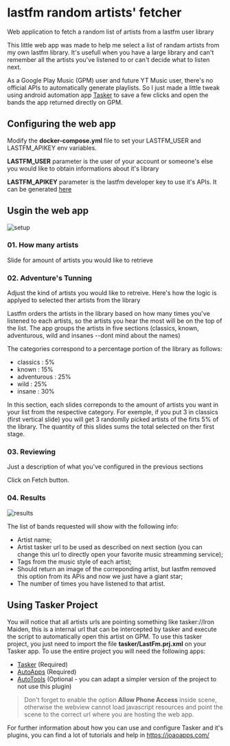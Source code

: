 # lastfm random artists' fetcher
Web application to fetch a random list of artists from a lastfm user library

This little web app was made to help me select a list of randam artists from my own lastfm library. It's usefull when you have a large library and can't remember all the artists you've listened to or can't decide what to listen next. 

As a Google Play Music (GPM) user and future YT Music user, there's no official APIs to automatically generate playlists. So I just made a little tweak using android automation app [Tasker](https://play.google.com/store/apps/details?id=net.dinglisch.android.taskerm) to save a few clicks and open the bands the app returned directly on GPM.

## Configuring the web app
Modify the **docker-compose.yml** file to set your LASTFM_USER and LASTFM_APIKEY env variables.

**LASTFM_USER** parameter is the user of your account or someone's else you would like to obtain informations about it's library

**LASTFM_APIKEY** parameter is the lastfm developer key to use it's APIs. It can be generated [here](https://www.last.fm/api/account/create)

## Usgin the web app
![setup](https://imgshare.io/images/2020/05/25/Capture01.png)
### 01. How many artists
Slide for amount of artists you would like to retrieve
### 02. Adventure's Tunning
Adjust the kind of artists you would like to retreive. Here's how the logic is applyed to selected ther artists from the library

Lastfm orders the artists in the library based on how many times you've listened to each artists, so the artists you hear the most will be on the top of the list.
The app groups the artists in five sections (classics, known, adventurous, wild and insanes --dont mind about the names) 

The categories correspond to a percentage portion of the library as follows:

- classics : 5%
- known : 15%
- adventurous : 25%
- wild : 25%
- insane : 30% 

In this section, each slides correponds to the amount of artists you want in your list from the respective category. For exemple, if you put 3 in classics (first vertical slide) you will get 3 randomlly picked artists of the firts 5% of the library.
The quantity of this slides sums the total selected on ther first stage.

### 03. Reviewing
Just a description of what you've configured in the previous sections

Click on Fetch button.

### 04. Results
![results](https://imgshare.io/images/2020/05/25/Capture02.png)

The list of bands requested will show with the following info:
- Artist name;
- Artist tasker url to be used as described on next section (you can change this url to directly open your favorite music streamming service);
- Tags from the music style of each artist;
- Should return an image of the correponding artist, but lastfm removed this option from its APis and now we just have a giant star;
- The number of times you have listened to that artist.

## Using Tasker Project
You will notice that all artists urls are pointing something like tasker://Iron Maiden, this is a internal url that can be intercepted by tasker and execute the script to automatically open this artist on GPM.
To use this tasker project, you just need to import the file **tasker/LastFm.prj.xml** on your Tasker app. 
To use the entire project you will need the following apps:
- [Tasker](https://play.google.com/store/apps/details?id=net.dinglisch.android.taskerm) (Required)
- [AutoApps](https://play.google.com/store/apps/details?id=com.joaomgcd.auto) (Required)
- [AutoTools](https://play.google.com/store/apps/details?id=com.joaomgcd.autotools) (Optional - you can adapt a simpler version of the project to not use this plugin)
> Don't forget to enable the option **Allow Phone Access** inside scene, otherwise the webview cannot load javascript resources and point the scene to the correct url where you are hosting the web app.

For further information about how you can use and configure Tasker and it's plugins, you can find a lot of tutorials and help in https://joaoapps.com/
